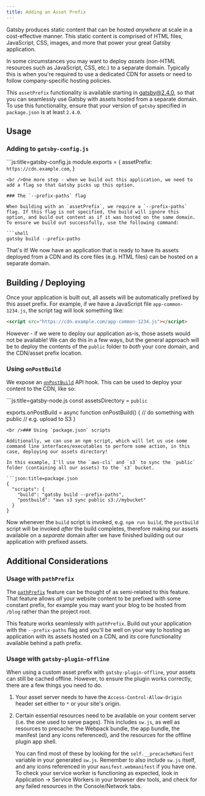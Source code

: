 ```yaml
---
title: Adding an Asset Prefix
---
```


Gatsby produces static content that can be hosted *anywhere* at scale in a cost-effective manner. This static content is comprised of HTML files, JavaScript, CSS, images, and more that power your great Gatsby application.

In some circumstances you may want to deploy *assets* (non-HTML resources such as JavaScript, CSS, etc.) to a separate domain. Typically this is when you're required to use a dedicated CDN for assets or need to follow company-specific hosting policies.

This `assetPrefix` functionality is available starting in gatsby@2.4.0, so that you can seamlessly use Gatsby with assets hosted from a separate domain. To use this functionality, ensure that your version of `gatsby` specified in `package.json` is at least `2.4.0`.

## Usage

### Adding to `gatsby-config.js`

```js:title=gatsby-config.js module.exports = { assetPrefix: `https://cdn.example.com`, }

    <br />One more step - when we build out this application, we need to add a flag so that Gatsby picks up this option.
    
    ### The `--prefix-paths` flag
    
    When building with an `assetPrefix`, we require a `--prefix-paths` flag. If this flag is not specified, the build will ignore this option, and build out content as if it was hosted on the same domain. To ensure we build out successfully, use the following command:
    
    ```shell
    gatsby build --prefix-paths
    

That's it! We now have an application that is ready to have its assets deployed from a CDN and its core files (e.g. HTML files) can be hosted on a separate domain.

## Building / Deploying

Once your application is built out, all assets will be automatically prefixed by this asset prefix. For example, if we have a JavaScript file `app-common-1234.js`, the script tag will look something like:

```html
<script src="https://cdn.example.com/app-common-1234.js"></script>
```

However - if we were to deploy our application as-is, those assets would not be available! We can do this in a few ways, but the general approach will be to deploy the contents of the `public` folder to *both* your core domain, and the CDN/asset prefix location.

### Using `onPostBuild`

We expose an [`onPostBuild`](/docs/node-apis/#onPostBuild) API hook. This can be used to deploy your content to the CDN, like so:

```js:title=gatsby-node.js const assetsDirectory = `public`

exports.onPostBuild = async function onPostBuild() { // do something with public // e.g. upload to S3 }

    <br />### Using `package.json` scripts
    
    Additionally, we can use an npm script, which will let us use some command line interfaces/executables to perform some action, in this case, deploying our assets directory!
    
    In this example, I'll use the `aws-cli` and `s3` to sync the `public` folder (containing all our assets) to the `s3` bucket.
    
    ```json:title=package.json
    {
      "scripts": {
        "build": "gatsby build --prefix-paths",
        "postbuild": "aws s3 sync public s3://mybucket"
      }
    }
    

Now whenever the `build` script is invoked, e.g. `npm run build`, the `postbuild` script will be invoked *after* the build completes, therefore making our assets available on a *separate* domain after we have finished building out our application with prefixed assets.

## Additional Considerations

### Usage with `pathPrefix`

The [`pathPrefix`](/docs/path-prefix/) feature can be thought of as semi-related to this feature. That feature allows *all* your website content to be prefixed with some constant prefix, for example you may want your blog to be hosted from `/blog` rather than the project root.

This feature works seamlessly with `pathPrefix`. Build out your application with the `--prefix-paths` flag and you'll be well on your way to hosting an application with its assets hosted on a CDN, and its core functionality available behind a path prefix.

### Usage with `gatsby-plugin-offline`

When using a custom asset prefix with `gatsby-plugin-offline`, your assets can still be cached offline. However, to ensure the plugin works correctly, there are a few things you need to do.

1. Your asset server needs to have the `Access-Control-Allow-Origin` header set either to `*` or your site's origin.
2. Certain essential resources need to be available on your content server (i.e. the one used to serve pages). This includes `sw.js`, as well as resources to precache: the Webpack bundle, the app bundle, the manifest (and any icons referenced), and the resources for the offline plugin app shell.
    
    You can find most of these by looking for the `self.__precacheManifest` variable in your generated `sw.js`. Remember to also include `sw.js` itself, and any icons referenced in your `manifest.webmanifest` if you have one. To check your service worker is functioning as expected, look in Application → Service Workers in your browser dev tools, and check for any failed resources in the Console/Network tabs.